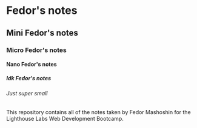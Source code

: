 # Fedor's notes
## Mini Fedor's notes
### Micro Fedor's notes
#### Nano Fedor's notes
##### Idk Fedor's notes
###### Just super small

## 
This repository contains all of the notes taken by Fedor Mashoshin for the Lighthouse Labs Web Development Bootcamp.
